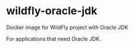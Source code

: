 # wildfly-oracle-jdk
Docker image for WildFly project with Oracle JDK

For applications that need Oracle JDK.